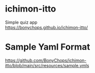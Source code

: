 # ichimon-itto
Simple quiz app  
https://bonychops.github.io/ichimon-itto/

# Sample Yaml Format
https://github.com/BonyChops/ichimon-itto/blob/main/src/resources/sample.ymls